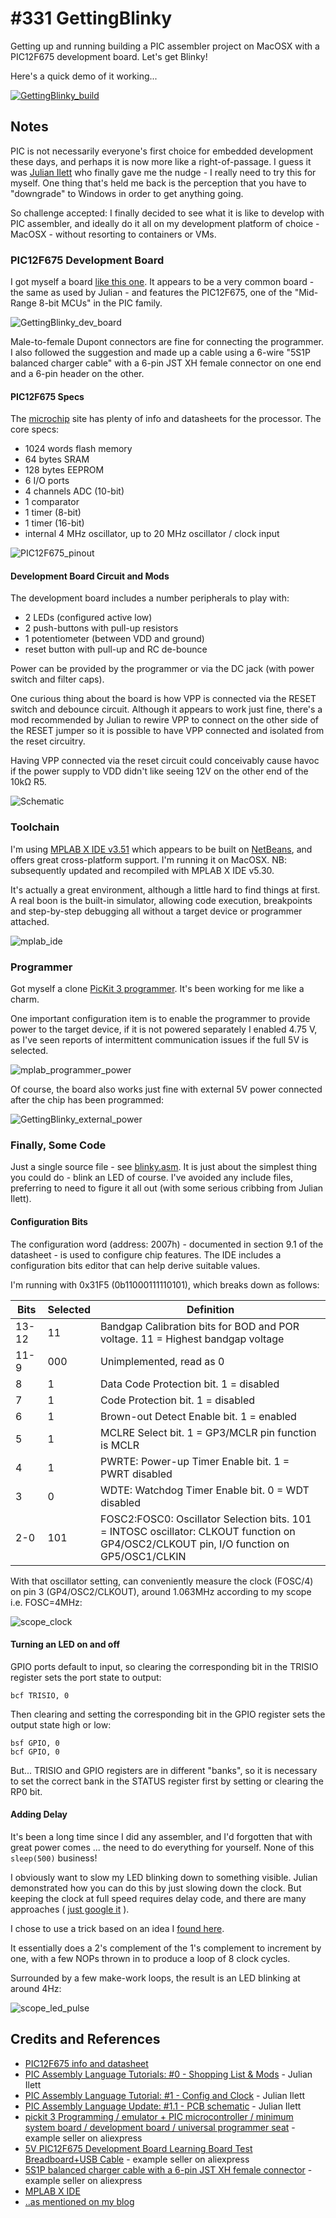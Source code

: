 # #331 GettingBlinky

Getting up and running building a PIC assembler project on MacOSX with a PIC12F675 development board. Let's get Blinky!

Here's a quick demo of it working...

[![GettingBlinky_build](./assets/GettingBlinky_build.jpg?raw=true)](https://www.youtube.com/watch?v=pw0WdkqDNsM)

## Notes

PIC is not necessarily everyone's first choice for embedded development these days,
and perhaps it is now more like a right-of-passage.
I guess it was [Julian Ilett](https://www.youtube.com/watch?v=p2rZwR9oM_k) who finally gave me the nudge - I really need to try this for myself.
One thing that's held me back is the perception that you have to "downgrade" to Windows in order to get anything going.

So challenge accepted: I finally decided to see what it is like to develop with PIC assembler,
and ideally do it all on my development platform of choice - MacOSX - without resorting to containers or VMs.


### PIC12F675 Development Board

I got myself a board [like this one](https://www.aliexpress.com/item/5V-PIC12F675-Development-Board-Learning-Board-Test-Breadboard-USB-Cable/32803124346.html).
It appears to be a very common board - the same as used by Julian - and features the PIC12F675, one of the "Mid-Range 8-bit MCUs" in the PIC family.

![GettingBlinky_dev_board](./assets/GettingBlinky_dev_board.jpg?raw=true)

Male-to-female Dupont connectors are fine for connecting the programmer.
I also followed the suggestion and made up a cable using a 6-wire "5S1P balanced charger cable" with a 6-pin JST XH female connector on one end and a 6-pin header on the other.

#### PIC12F675 Specs

The [microchip](http://www.microchip.com/wwwproducts/en/PIC12F675) site has plenty of info and datasheets for the processor. The core specs:

* 1024 words flash memory
* 64 bytes SRAM
* 128 bytes EEPROM
* 6 I/O ports
* 4 channels ADC (10-bit)
* 1 comparator
* 1 timer (8-bit)
* 1 timer (16-bit)
* internal 4 MHz oscillator, up to 20 MHz oscillator / clock input

![PIC12F675_pinout](./assets/PIC12F675_pinout.png?raw=true)

#### Development Board Circuit and Mods

The development board includes a number peripherals to play with:
* 2 LEDs (configured active low)
* 2 push-buttons with pull-up resistors
* 1 potentiometer (between VDD and ground)
* reset button with pull-up and RC de-bounce

Power can be provided by the programmer or via the DC jack (with power switch and filter caps).

One curious thing about the board is how VPP is connected via the RESET switch and debounce circuit.
Although it appears to work just fine, there's a mod recommended by Julian to rewire VPP to connect on the other side of the RESET jumper so
it is possible to have VPP connected and isolated from the reset circuitry.

Having VPP connected via the reset circuit could conceivably cause havoc if the power supply to VDD didn't like seeing 12V on the
other end of the 10kΩ R5.

![Schematic](./assets/GettingBlinky_schematic.jpg?raw=true)


### Toolchain

I'm using [MPLAB X IDE v3.51](http://www.microchip.com/mplab/mplab-x-ide) which appears to be built on [NetBeans](https://netbeans.org/kb/index.html),
and offers great cross-platform support. I'm running it on MacOSX.
NB: subsequently updated and recompiled with MPLAB X IDE v5.30.

It's actually a great environment, although a little hard to find things at first.
A real boon is the built-in simulator, allowing code execution, breakpoints and step-by-step debugging all without a target device or programmer attached.

![mplab_ide](./assets/mplab_ide.png?raw=true)

### Programmer

Got myself a clone [PicKit 3 programmer](https://www.aliexpress.com/item/pickit-3-Programming-emulator-PIC-microcontroller-minimum-system-board-development-board-universal-programmer-seat/1734894366.html). It's been working for me like a charm.

One important configuration item is to enable the programmer to provide power to the target device, if it is not powered separately
I enabled 4.75 V, as I've seen reports of intermittent communication issues if the full 5V is selected.

![mplab_programmer_power](./assets/mplab_programmer_power.png?raw=true)

Of course, the board also works just fine with external 5V power connected after the chip has been programmed:

![GettingBlinky_external_power](./assets/GettingBlinky_external_power.jpg?raw=true)


### Finally, Some Code

Just a single source file - see [blinky.asm](./Blinky.X/blinky.asm).
It is just about the simplest thing you could do - blink an LED of course.
I've avoided any include files, preferring to need to figure it all out (with some serious cribbing from Julian Ilett).


#### Configuration Bits

The configuration word (address: 2007h) - documented in section 9.1 of the datasheet - is used to configure chip features.
The IDE includes a configuration bits editor that can help derive suitable values.

I'm running with 0x31F5 (0b11000111110101), which breaks down as follows:

| Bits  | Selected | Definition                                                                                                                              |
|-------|----------|-----------------------------------------------------------------------------------------------------------------------------------------|
| 13-12 |  11      | Bandgap Calibration bits for BOD and POR voltage. 11 = Highest bandgap voltage                                                          |
| 11-9  |  000     | Unimplemented, read as 0                                                                                                                |
| 8     |  1       | Data Code Protection bit. 1 = disabled                                                                                                  |
| 7     |  1       | Code Protection bit. 1 = disabled                                                                                                       |
| 6     |  1       | Brown-out Detect Enable bit. 1 = enabled                                                                                                |
| 5     |  1       | MCLRE Select bit. 1 = GP3/MCLR pin function is MCLR                                                                                     |
| 4     |  1       | PWRTE: Power-up Timer Enable bit. 1 = PWRT disabled                                                                                     |
| 3     |  0       | WDTE: Watchdog Timer Enable bit. 0 = WDT disabled                                                                                       |
| 2-0   |  101     | FOSC2:FOSC0: Oscillator Selection bits. 101 = INTOSC oscillator: CLKOUT function on GP4/OSC2/CLKOUT pin, I/O function on GP5/OSC1/CLKIN |

With that oscillator setting, can conveniently measure the clock (FOSC/4) on pin 3 (GP4/OSC2/CLKOUT),
around 1.063MHz according to my scope i.e. FOSC=4MHz:

![scope_clock](./assets/scope_clock.gif?raw=true)

#### Turning an LED on and off

GPIO ports default to input, so clearing the corresponding bit in the TRISIO register sets the port state to output:

```
bcf TRISIO, 0
```

Then clearing and setting the corresponding bit in the GPIO register sets the output state high or low:

```
bsf GPIO, 0
bcf GPIO, 0
```

But... TRISIO and GPIO registers are in different "banks", so it is necessary to set the correct bank in the STATUS register first
by setting or clearing the RP0 bit.


#### Adding Delay

It's been a long time since I did any assembler, and I'd forgotten that with great power comes ... the need to do everything for yourself.
None of this `sleep(500)` business!

I obviously want to slow my LED blinking down to something visible. Julian demonstrated how you can do this by just slowing down the clock.
But keeping the clock at full speed requires delay code, and there are many approaches (
[just google it](https://www.google.com.sg/search?q=pic+assembler+delay+example&oq=pic+assembler+delay+example)
).

I chose to use a trick based on an idea I [found here](http://www.piclist.com/techref/postbot.asp?by=time&id=piclist\2001\10\29\205252a).

It essentially does a 2's complement of the 1's complement to increment by one, with a few NOPs thrown in
to produce a loop of 8 clock cycles.

Surrounded by a few make-work loops, the result is an LED blinking at around 4Hz:

![scope_led_pulse](./assets/scope_led_pulse.gif?raw=true)


## Credits and References

* [PIC12F675 info and datasheet](http://www.microchip.com/wwwproducts/en/PIC12F675)
* [PIC Assembly Language Tutorials: #0 - Shopping List & Mods](https://www.youtube.com/watch?v=p2rZwR9oM_k) - Julian Ilett
* [PIC Assembly Language Tutorial: #1 - Config and Clock](https://www.youtube.com/watch?v=491StrMyqa4) - Julian Ilett
* [PIC Assembly Language Update: #1.1 - PCB schematic](https://www.youtube.com/watch?v=TneWtGyar6M) - Julian Ilett
* [pickit 3 Programming / emulator + PIC microcontroller / minimum system board / development board / universal programmer seat](https://www.aliexpress.com/item/pickit-3-Programming-emulator-PIC-microcontroller-minimum-system-board-development-board-universal-programmer-seat/1734894366.html) - example seller on aliexpress
* [5V PIC12F675 Development Board Learning Board Test Breadboard+USB Cable](https://www.aliexpress.com/item/5V-PIC12F675-Development-Board-Learning-Board-Test-Breadboard-USB-Cable/32803124346.html) - example seller on aliexpress
* [5S1P balanced charger cable with a 6-pin JST XH female connector](https://www.aliexpress.com/item/10Pcs-5S1P-Balance-Charger-Silicon-Cable-Wire-JST-XH-Connector-Male-Female-Plug-For-Rc-Airplane/32657806702.html) - example seller on aliexpress
* [MPLAB X IDE](http://www.microchip.com/mplab/mplab-x-ide)
* [..as mentioned on my blog](https://blog.tardate.com/2017/08/leap331-getting-blinky-with-pic-assembler.html)
